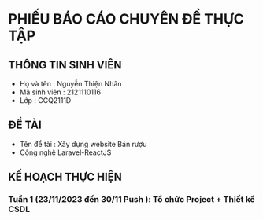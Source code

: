 # PHIẾU BÁO CÁO CHUYÊN ĐỀ THỰC TẬP
## THÔNG TIN SINH VIÊN
- Họ và tên : Nguyễn Thiện Nhân
- Mã sinh viên : 2121110116
- Lớp : CCQ2111D
## ĐỀ TÀI
- Tên đề tài : Xây dựng website Bán rượu
- Công nghệ Laravel-ReactJS
## KẾ HOẠCH THỰC HIỆN

### Tuần 1 (23/11/2023 đến 30/11 Push ): Tổ chức Project + Thiết kế CSDL
